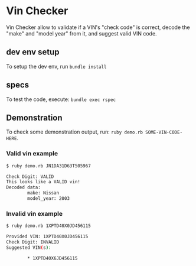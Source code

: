 # Vin Checker

Vin Checker allow to validate if a VIN's "check code" is correct, decode the "make" and "model year" from it, and suggest valid VIN code.

## dev env setup

To setup the dev env, run `bundle install`

## specs

To test the code, execute: `bundle exec rspec`

## Demonstration

To check some demonstration output, run: `ruby demo.rb SOME-VIN-CODE-HERE`.

### Valid vin example

```bash
$ ruby demo.rb JN1DA31D63T505967

Check Digit: VALID
This looks like a VALID vin!
Decoded data:
        make: Nissan
        model_year: 2003
```

### Invalid vin example

```bash
$ ruby demo.rb 1XPTD40X0JD456115

Provided VIN: 1XPTD40X0JD456115
Check Digit: INVALID
Suggested VIN(s):

        * 1XPTD40X6JD456115
```
